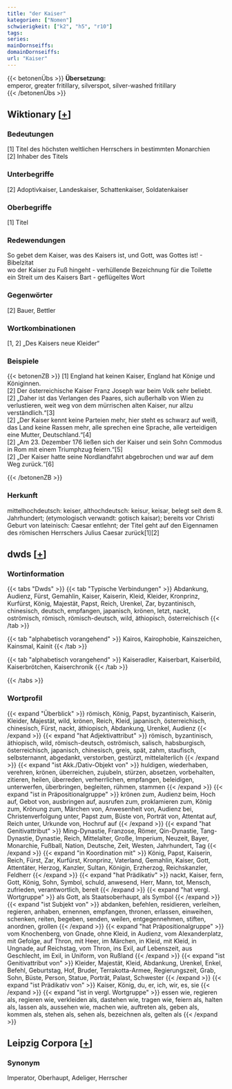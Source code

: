 ```yaml
---
title: "der Kaiser"
kategorien: ["Nomen"]
schwierigkeit: ["k2", "h5", "r10"]
tags:
series:
mainDornseiffs:
domainDornseiffs:
url: "Kaiser"
---
```


{{< betonenÜbs >}}
**Übersetzung:**  
emperor, greater fritillary, silverspot, silver-washed fritillary  
{{< /betonenÜbs >}}

## Wiktionary [[+](https://de.wiktionary.org/wiki/Kaiser)]

### Bedeutungen
[1] Titel des höchsten weltlichen Herrschers in bestimmten Monarchien  
[2] Inhaber des Titels  

### Unterbegriffe
[2] Adoptivkaiser, Landeskaiser, Schattenkaiser, Soldatenkaiser  

### Oberbegriffe
[1] Titel  

### Redewendungen
So gebet dem Kaiser, was des Kaisers ist, und Gott, was Gottes ist! - Bibelzitat  
wo der Kaiser zu Fuß hingeht - verhüllende Bezeichnung für die Toilette  
ein Streit um des Kaisers Bart - geflügeltes Wort  

### Gegenwörter
[2] Bauer, Bettler  

### Wortkombinationen
[1, 2] „Des Kaisers neue Kleider“  

### Beispiele
{{< betonenZB >}}
[1] England hat keinen Kaiser, England hat Könige und Königinnen.  
[2] Der österreichische Kaiser Franz Joseph war beim Volk sehr beliebt.  
[2] „Daher ist das Verlangen des Paares, sich außerhalb von Wien zu verlustieren, weit weg von dem mürrischen alten Kaiser, nur allzu verständlich.“[3]  
[2] „Der Kaiser kennt keine Parteien mehr, hier steht es schwarz auf weiß, das Land keine Rassen mehr, alle sprechen eine Sprache, alle verteidigen eine Mutter, Deutschland.“[4]  
[2] „Am 23. Dezember 176 ließen sich der Kaiser und sein Sohn Commodus in Rom mit einem Triumphzug feiern.“[5]  
[2] „Der Kaiser hatte seine Nordlandfahrt abgebrochen und war auf dem Weg zurück.“[6]  

{{< /betonenZB >}}
### Herkunft
mittelhochdeutsch: keiser, althochdeutsch: keisur, keisar, belegt seit dem 8. Jahrhundert; (etymologisch verwandt: gotisch kaisar); bereits vor Christi Geburt von lateinisch: Caesar entlehnt; der Titel geht auf den Eigennamen des römischen Herrschers Julius Caesar zurück[1][2]  



## dwds [[+](https://www.dwds.de/wb/Kaiser)]

### Wortinformation
{{< tabs "Dwds" >}}
{{< tab "Typische Verbindungen" >}}
Abdankung, Audienz, Fürst, Gemahlin, Kaiser, Kaiserin, Kleid, Kleider, Kronprinz, Kurfürst, König, Majestät, Papst, Reich, Urenkel, Zar, byzantinisch, chinesisch, deutsch, empfangen, japanisch, krönen, letzt, nackt, oströmisch, römisch, römisch-deutsch, wild, äthiopisch, österreichisch
{{< /tab >}}

{{< tab "alphabetisch vorangehend" >}}
Kairos, Kairophobie, Kainszeichen, Kainsmal, Kainit
{{< /tab >}}

{{< tab "alphabetisch vorangehend" >}}
Kaiseradler, Kaiserbart, Kaiserbild, Kaiserbrötchen, Kaiserchronik
{{< /tab >}}

{{< /tabs >}}

### Wortprofil
{{< expand "Überblick" >}} römisch, König, Papst, byzantinisch, Kaiserin, Kleider, Majestät, wild, krönen, Reich, Kleid, japanisch, österreichisch, chinesisch, Fürst, nackt, äthiopisch, Abdankung, Urenkel, Audienz {{< /expand >}}
{{< expand "hat Adjektivattribut" >}} römisch, byzantinisch, äthiopisch, wild, römisch-deutsch, oströmisch, salisch, habsburgisch, österreichisch, japanisch, chinesisch, greis, spät, zahm, staufisch, selbsternannt, abgedankt, verstorben, gestürzt, mittelalterlich {{< /expand >}}
{{< expand "ist Akk./Dativ-Objekt von" >}} huldigen, wiederhaben, verehren, krönen, überreichen, zujubeln, stürzen, absetzen, vorbehalten, zitieren, heilen, überreden, verherrlichen, empfangen, beleidigen, unterwerfen, überbringen, begleiten, rühmen, stammen {{< /expand >}}
{{< expand "ist in Präpositionalgruppe" >}} krönen zum, Audienz beim, Hoch auf, Gebot von, ausbringen auf, ausrufen zum, proklamieren zum, König zum, Krönung zum, Märchen von, Anwesenheit von, Audienz bei, Christenverfolgung unter, Papst zum, Büste von, Porträt von, Attentat auf, Reich unter, Urkunde von, Hochruf auf {{< /expand >}}
{{< expand "hat Genitivattribut" >}} Ming-Dynastie, Franzose, Römer, Qin-Dynastie, Tang-Dynastie, Dynastie, Reich, Mittelalter, Große, Imperium, Neuzeit, Bayer, Monarchie, Fußball, Nation, Deutsche, Zeit, Westen, Jahrhundert, Tag {{< /expand >}}
{{< expand "in Koordination mit" >}} König, Papst, Kaiserin, Reich, Fürst, Zar, Kurfürst, Kronprinz, Vaterland, Gemahlin, Kaiser, Gott, Attentäter, Herzog, Kanzler, Sultan, Königin, Erzherzog, Reichskanzler, Feldherr {{< /expand >}}
{{< expand "hat Prädikativ" >}} nackt, Kaiser, fern, Gott, König, Sohn, Symbol, schuld, anwesend, Herr, Mann, tot, Mensch, zufrieden, verantwortlich, bereit {{< /expand >}}
{{< expand "hat vergl. Wortgruppe" >}} als Gott, als Staatsoberhaupt, als Symbol {{< /expand >}}
{{< expand "ist Subjekt von" >}} abdanken, befehlen, residieren, verleihen, regieren, anhaben, ernennen, empfangen, thronen, erlassen, einweihen, schenken, reiten, begeben, senden, weilen, entgegennehmen, stiften, anordnen, grollen {{< /expand >}}
{{< expand "hat Präpositionalgruppe" >}} vom Knochenberg, von Gnade, ohne Kleid, in Audienz, vom Alexanderplatz, mit Gefolge, auf Thron, mit Heer, im Märchen, in Kleid, mit Kleid, in Ungnade, auf Reichstag, vom Thron, ins Exil, auf Lebenszeit, aus Geschlecht, im Exil, in Uniform, von Rußland {{< /expand >}}
{{< expand "ist Genitivattribut von" >}} Kleider, Majestät, Kleid, Abdankung, Urenkel, Enkel, Befehl, Geburtstag, Hof, Bruder, Terrakotta-Armee, Regierungszeit, Grab, Sohn, Büste, Person, Statue, Porträt, Palast, Schwester {{< /expand >}}
{{< expand "ist Prädikativ von" >}} Kaiser, König, du, er, ich, wir, es, sie {{< /expand >}}
{{< expand "ist in vergl. Wortgruppe" >}} essen wie, regieren als, regieren wie, verkleiden als, dastehen wie, tragen wie, feiern als, halten als, lassen als, aussehen wie, machen wie, auftreten als, geben als, kommen als, stehen als, sehen als, bezeichnen als, gelten als {{< /expand >}}

## Leipzig Corpora [[+](https://corpora.uni-leipzig.de/en/res?word=Kaiser&corpusId=deu_newscrawl-public_2018)]


### Synonym
Imperator, Oberhaupt, Adeliger, Herrscher

